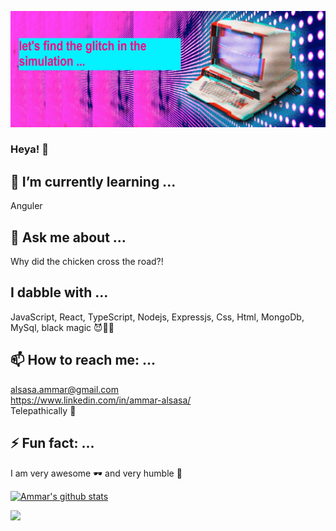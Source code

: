 ![alt text](https://github.com/AlsasaAmmar/AlsasaAmmar/blob/main/image.png?raw=true 'image')
### Heya! 👋



## 🌱 I’m currently learning ...
Anguler

## 💬 Ask me about ...
Why did the chicken cross the road?!

## I dabble with ...
JavaScript,
React,
TypeScript,
Nodejs,
Expressjs,
Css,
Html,
MongoDb,
MySql,
black magic 😈🧙‍♀️


## 📫 How to reach me: ...
alsasa.ammar@gmail.com <br/>
https://www.linkedin.com/in/ammar-alsasa/ <br/>
Telepathically 👾

## ⚡ Fun fact: ...
I am very awesome 🕶️ and very humble 🤷


[![Ammar's github stats](https://github-readme-stats.vercel.app/api?username=AlsasaAmmar&theme=radical)](https://github.com/AlsasaAmmar/github-readme-stats)


<img src="https://visitor-badge.glitch.me/badge?page_id=AlsasaAmmar"/>
